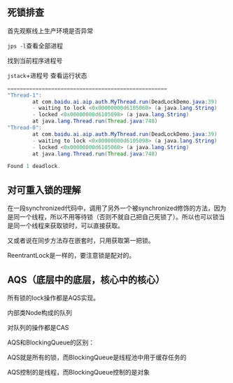 ## 死锁排查

首先观察线上生产环境是否异常

`jps -l`查看全部进程

找到当前程序进程号

`jstack`+进程号 查看运行状态

```java
===================================================
"Thread-1":
        at com.baidu.ai.aip.auth.MyThread.run(DeadLockDemo.java:39)
        - waiting to lock <0x00000000d6105060> (a java.lang.String)
        - locked <0x00000000d6105098> (a java.lang.String)
        at java.lang.Thread.run(Thread.java:748)
"Thread-0":
        at com.baidu.ai.aip.auth.MyThread.run(DeadLockDemo.java:39)
        - waiting to lock <0x00000000d6105098> (a java.lang.String)
        - locked <0x00000000d6105060> (a java.lang.String)
        at java.lang.Thread.run(Thread.java:748)

Found 1 deadlock.
```



## 对可重入锁的理解

在一段synchronized代码中，调用了另外一个被synchronized修饰的方法，因为是同一个线程，所以不用等待锁（否则不就自己把自己死锁了）。所以也可以锁当是同一个线程来获取锁时，可以直接获取。

又或者说在同步方法存在嵌套时，只用获取第一把锁。

ReentrantLock是一样的，要注意锁是配对的。



## AQS（底层中的底层，核心中的核心）

所有锁的lock操作都是AQS实现。

内部类Node构成的队列

对队列的操作都是CAS

AQS和BlockingQueue的区别：

AQS就是所有的锁，而BlockingQueue是线程池中用于缓存任务的

AQS控制的是线程，而BlockingQueue控制的是对象